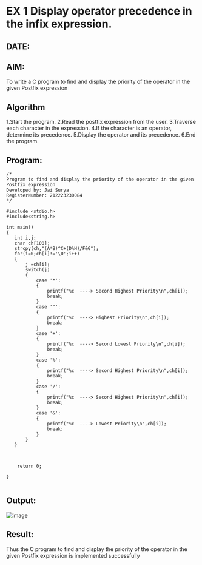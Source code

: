 # EX 1 Display operator precedence in the infix expression.
## DATE:
## AIM:
To write a C program to find and display the priority of the operator in the given Postfix expression

## Algorithm
1.Start the program.
2.Read the postfix expression from the user.
3.Traverse each character in the expression.
4.If the character is an operator, determine its precedence.
5.Display the operator and its precedence.
6.End the program.   

## Program:
```
/*
Program to find and display the priority of the operator in the given Postfix expression
Developed by: Jai Surya
RegisterNumber: 212223230084
*/

#include <stdio.h>
#include<string.h>

int main()
{
   int i,j;
   char ch[100];
   strcpy(ch,"(A*B)^C+(D%H)/F&G");
   for(i=0;ch[i]!='\0';i++)
   {
       j =ch[i];
       switch(j)
       {
           case '*':
           {
               printf("%c  ----> Second Highest Priority\n",ch[i]);
               break;
           }
           case '^':
           {
               printf("%c  ----> Highest Priority\n",ch[i]);
               break;
           }
           case '+':
           {
               printf("%c  ----> Second Lowest Priority\n",ch[i]);
               break;
           }
           case '%':
           {
               printf("%c  ----> Second Highest Priority\n",ch[i]);
               break;
           }
           case '/':
           {
               printf("%c  ----> Second Highest Priority\n",ch[i]);
               break;
           }
           case '&':
           {
               printf("%c  ----> Lowest Priority\n",ch[i]);
               break;
           }
       }
   }
   

   
    return 0;
   
}
   
```

## Output:
![image](https://github.com/user-attachments/assets/51555b1f-6868-4dbd-acec-8d93f288b7f3)



## Result:
Thus the C program to find and display the priority of the operator in the given Postfix expression is implemented successfully

